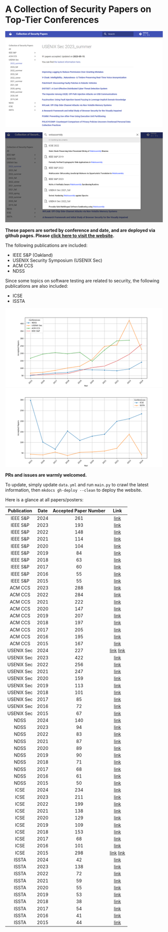 # A Collection of Security Papers on Top-Tier Conferences

![overview](./img/Snipaste_2023-05-19_16-31-36.png)

![search](./img/Snipaste_2023-05-19_16-32-44.png)
    
**These papers are sorted by conference and date, and are deployed via github pages. Please [click here to visit the website](https://sec.c01dkit.com).**
    
The following publications are included:

- IEEE S&P (Oakland)
- USENIX Security Symposium (USENIX Sec)
- ACM CCS
- NDSS

Since some topics on software testing are related to security, the following publications are also included:

- ICSE
- ISSTA

![Top-Tier-4-Security-Conferences](./img/Top-Tier-4-Security-Conferences.png)
![Top-SE-Conferences](./img/Top-SE-Conferences.png)

**PRs and issues are warmly welcomed.**

To update, simply update `data.yml` and run `main.py` to crawl the latest information, then `mkdocs gh-deploy --clean` to deploy the website.

Here is a glance at all papers/posters:

| Publication | Date | Accepted Paper Number | Link |
| :---: | :---: | :---: | :---: |
| IEEE S&P | 2024 | 261 | [link](https://sp2024.ieee-security.org/accepted-papers.html)  |
| IEEE S&P | 2023 | 193 | [link](https://dblp.org/db/conf/sp/sp2023.html)  |
| IEEE S&P | 2022 | 148 | [link](https://dblp.org/db/conf/sp/sp2022.html)  |
| IEEE S&P | 2021 | 114 | [link](https://dblp.org/db/conf/sp/sp2021.html)  |
| IEEE S&P | 2020 | 104 | [link](https://dblp.org/db/conf/sp/sp2020.html)  |
| IEEE S&P | 2019 | 84 | [link](https://dblp.org/db/conf/sp/sp2019.html)  |
| IEEE S&P | 2018 | 63 | [link](https://dblp.org/db/conf/sp/sp2018.html)  |
| IEEE S&P | 2017 | 60 | [link](https://dblp.org/db/conf/sp/sp2017.html)  |
| IEEE S&P | 2016 | 55 | [link](https://dblp.org/db/conf/sp/sp2016.html)  |
| IEEE S&P | 2015 | 55 | [link](https://dblp.org/db/conf/sp/sp2015.html)  |
| ACM CCS | 2023 | 288 | [link](https://dblp.org/db/conf/ccs/ccs2023.html)  |
| ACM CCS | 2022 | 284 | [link](https://dblp.org/db/conf/ccs/ccs2022.html)  |
| ACM CCS | 2021 | 222 | [link](https://dblp.org/db/conf/ccs/ccs2021.html)  |
| ACM CCS | 2020 | 147 | [link](https://dblp.org/db/conf/ccs/ccs2020.html)  |
| ACM CCS | 2019 | 207 | [link](https://dblp.org/db/conf/ccs/ccs2019.html)  |
| ACM CCS | 2018 | 197 | [link](https://dblp.org/db/conf/ccs/ccs2018.html)  |
| ACM CCS | 2017 | 205 | [link](https://dblp.org/db/conf/ccs/ccs2017.html)  |
| ACM CCS | 2016 | 195 | [link](https://dblp.org/db/conf/ccs/ccs2016.html)  |
| ACM CCS | 2015 | 167 | [link](https://dblp.org/db/conf/ccs/ccs2015.html)  |
| USENIX Sec | 2024 | 227 | [link](https://www.usenix.org/conference/usenixsecurity24/summer-accepted-papers) [link](https://www.usenix.org/conference/usenixsecurity24/fall-accepted-papers)  |
| USENIX Sec | 2023 | 422 | [link](https://dblp.org/db/conf/uss/uss2023.html)  |
| USENIX Sec | 2022 | 256 | [link](https://dblp.org/db/conf/uss/uss2022.html)  |
| USENIX Sec | 2021 | 247 | [link](https://dblp.org/db/conf/uss/uss2021.html)  |
| USENIX Sec | 2020 | 159 | [link](https://dblp.org/db/conf/uss/uss2020.html)  |
| USENIX Sec | 2019 | 113 | [link](https://dblp.org/db/conf/uss/uss2019.html)  |
| USENIX Sec | 2018 | 101 | [link](https://dblp.org/db/conf/uss/uss2018.html)  |
| USENIX Sec | 2017 | 85 | [link](https://dblp.org/db/conf/uss/uss2017.html)  |
| USENIX Sec | 2016 | 72 | [link](https://dblp.org/db/conf/uss/uss2016.html)  |
| USENIX Sec | 2015 | 67 | [link](https://dblp.org/db/conf/uss/uss2015.html)  |
| NDSS | 2024 | 140 | [link](https://www.ndss-symposium.org/ndss-program/symposium-2024)  |
| NDSS | 2023 | 94 | [link](https://dblp.org/db/conf/ndss/ndss2023.html)  |
| NDSS | 2022 | 83 | [link](https://dblp.org/db/conf/ndss/ndss2022.html)  |
| NDSS | 2021 | 87 | [link](https://dblp.org/db/conf/ndss/ndss2021.html)  |
| NDSS | 2020 | 89 | [link](https://dblp.org/db/conf/ndss/ndss2020.html)  |
| NDSS | 2019 | 90 | [link](https://dblp.org/db/conf/ndss/ndss2019.html)  |
| NDSS | 2018 | 71 | [link](https://dblp.org/db/conf/ndss/ndss2018.html)  |
| NDSS | 2017 | 68 | [link](https://dblp.org/db/conf/ndss/ndss2017.html)  |
| NDSS | 2016 | 61 | [link](https://dblp.org/db/conf/ndss/ndss2016.html)  |
| NDSS | 2015 | 50 | [link](https://dblp.org/db/conf/ndss/ndss2015.html)  |
| ICSE | 2024 | 234 | [link](https://conf.researchr.org/track/icse-2024/icse-2024-research-track?#event-overview)  |
| ICSE | 2023 | 211 | [link](https://dblp.org/db/conf/icse/icse2023.html)  |
| ICSE | 2022 | 199 | [link](https://dblp.org/db/conf/icse/icse2022.html)  |
| ICSE | 2021 | 138 | [link](https://dblp.org/db/conf/icse/icse2021.html)  |
| ICSE | 2020 | 129 | [link](https://dblp.org/db/conf/icse/icse2020.html)  |
| ICSE | 2019 | 109 | [link](https://dblp.org/db/conf/icse/icse2019.html)  |
| ICSE | 2018 | 153 | [link](https://dblp.org/db/conf/icse/icse2018.html)  |
| ICSE | 2017 | 68 | [link](https://dblp.org/db/conf/icse/icse2017.html)  |
| ICSE | 2016 | 101 | [link](https://dblp.org/db/conf/icse/icse2016.html)  |
| ICSE | 2015 | 298 | [link](https://dblp.org/db/conf/icse/icse2015-1.html) [link](https://dblp.org/db/conf/icse/icse2015-2.html)  |
| ISSTA | 2024 | 42 | [link](https://2024.issta.org/track/issta-2024-papers#event-overview)  |
| ISSTA | 2023 | 138 | [link](https://dblp.org/db/conf/issta/issta2023.html)  |
| ISSTA | 2022 | 72 | [link](https://dblp.org/db/conf/issta/issta2022.html)  |
| ISSTA | 2021 | 59 | [link](https://dblp.org/db/conf/issta/issta2021.html)  |
| ISSTA | 2020 | 55 | [link](https://dblp.org/db/conf/issta/issta2020.html)  |
| ISSTA | 2019 | 53 | [link](https://dblp.org/db/conf/issta/issta2019.html)  |
| ISSTA | 2018 | 38 | [link](https://dblp.org/db/conf/issta/issta2018.html)  |
| ISSTA | 2017 | 54 | [link](https://dblp.org/db/conf/issta/issta2017.html)  |
| ISSTA | 2016 | 41 | [link](https://dblp.org/db/conf/issta/issta2016.html)  |
| ISSTA | 2015 | 44 | [link](https://dblp.org/db/conf/issta/issta2015.html)  |
